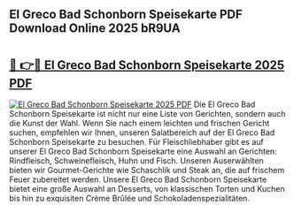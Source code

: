 ## El Greco Bad Schonborn Speisekarte PDF Download Online 2025 bR9UA

# <h2><a href="http://gc7mp3.nevu.top/?p=El+Greco+Bad+Schonborn+Speisekarte">🔗 👉🔴 El Greco Bad Schonborn Speisekarte 2025 PDF</a></h2>

[![El Greco Bad Schonborn Speisekarte 2025 PDF](https://i.imgur.com/dBaPXMq.png)](http://gc7mp3.nevu.top/?p=El+Greco+Bad+Schonborn+Speisekarte)
Die El Greco Bad Schonborn Speisekarte ist nicht nur eine Liste von Gerichten, sondern auch die Kunst der Wahl. Wenn Sie nach einem leichten und frischen Gericht suchen, empfehlen wir Ihnen, unseren Salatbereich auf der El Greco Bad Schonborn Speisekarte zu besuchen. Für Fleischliebhaber gibt es auf unserer El Greco Bad Schonborn Speisekarte eine Auswahl an Gerichten: Rindfleisch, Schweinefleisch, Huhn und Fisch. Unseren Auserwählten bieten wir Gourmet-Gerichte wie Schaschlik und Steak an, die auf frischem Feuer zubereitet werden. Unsere El Greco Bad Schonborn Speisekarte bietet eine große Auswahl an Desserts, von klassischen Torten und Kuchen bis hin zu exquisiten Crème Brûlée und Schokoladenspezialitäten.
